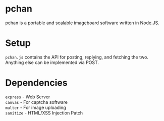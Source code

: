 # pchan
pchan is a portable and scalable imageboard software written in Node.JS. 

# Setup
`pchan.js` contains the API for posting, replying, and fetching the two. Anything else can be implemented via POST.

# Dependencies
`express` - Web Server <br>
`canvas` - For captcha software <br>
`multer` - For image uploading <br>
`sanitize` - HTML/XSS Injection Patch 